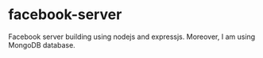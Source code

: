 # facebook-server
Facebook server building using nodejs and expressjs. Moreover, I am using MongoDB database.
